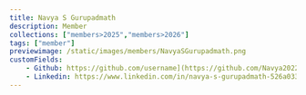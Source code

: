 ```yaml
---
title: Navya S Gurupadmath
description: Member
collections: ["members>2025","members>2026"]
tags: ["member"]
previewimage: /static/images/members/NavyaSGurupadmath.png
customFields:
    - Github: https://github.com/username](https://github.com/Navya2022
    - Linkedin: https://www.linkedin.com/in/navya-s-gurupadmath-526a0336a/
---
```

